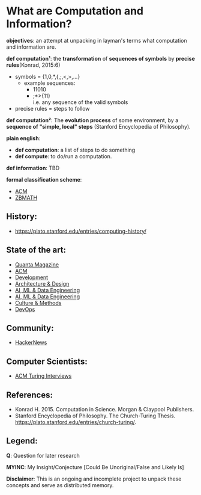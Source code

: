# What are Computation and Information?

**objectives**: an attempt at unpacking in layman's terms what computation and information are.

**def computation¹**: the **transformation** of **sequences of symbols** by **precise rules**(Konrad, 2015:6)

* symbols = {1,0,\*,{,;,<,>,...}
  * example sequences:
    * 11010
    * ;\*>{11}  
      i.e. any sequence of the valid symbols
* precise rules = steps to follow

**def computation²**: The **evolution process** of some environment, by a **sequence of "simple, local" steps** (Stanford Encyclopedia of Philosophy).

**plain english**:
- **def computation**: a list of steps to do something
- **def compute**: to do/run a computation.

**def information**: TBD

**formal classification scheme**:
- [ACM](https://dl.acm.org/ccs)
- [ZBMATH](https://zbmath.org/classification/?q=cc%3A68)

## History:
* https://plato.stanford.edu/entries/computing-history/

## State of the art:
- [Quanta Magazine](https://www.quantamagazine.org/computer-science/)
- [ACM](https://dl.acm.org/)
- [Development](https://www.infoq.com/development/)
- [Architecture & Design](https://www.infoq.com/architecture-design/)
- [AI, ML & Data Engineering](https://www.infoq.com/ai-ml-data-eng/)
- [AI, ML & Data Engineering](https://read.deeplearning.ai/the-batch/)
- [Culture & Methods](https://www.infoq.com/culture-methods/)
- [DevOps](https://www.infoq.com/devops/)

## Community:
- [HackerNews](https://news.ycombinator.com/news)

## Computer Scientists:
- [ACM Turing Interviews](https://www.youtube.com/playlist?list=PLn0nrSd4xjjaSLBSzmno-3Ods6FJE9nlO)

## References:
- Konrad H. 2015. Computation in Science. Morgan & Claypool Publishers.
- Stanford Encyclopedia of Philosophy. The Church-Turing Thesis. https://plato.stanford.edu/entries/church-turing/.

## Legend:
**Q**: Question for later research

**MYINC**: My Insight/Conjecture [Could Be Unoriginal/False and Likely Is]

**Disclaimer**: This is an ongoing and incomplete project to unpack these concepts and serve as distributed memory.